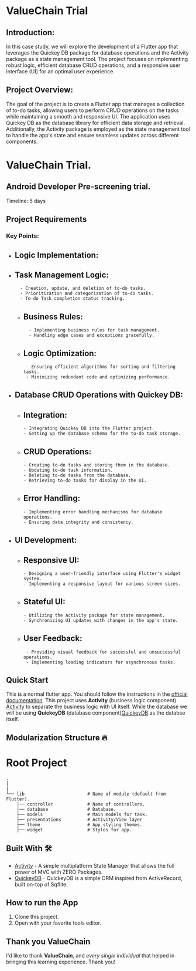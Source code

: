 # ValueChain Trial

## Introduction:
In this case study, we will explore the development of a Flutter app that leverages the Quickey DB
package for database operations and the Activity package as a state management tool. The project
focuses on implementing robust logic, efficient database CRUD operations, and a responsive user
interface (UI) for an optimal user experience.

## Project Overview:
The goal of the project is to create a Flutter app that manages a collection of to-do tasks, allowing users
to perform CRUD operations on the tasks while maintaining a smooth and responsive UI. The application
uses Quickey DB as the database library for efficient data storage and retrieval. Additionally, the Activity
package is employed as the state management tool to handle the app's state and ensure seamless
updates across different components.

# ValueChain Trial.

## Android Developer Pre-screening trial.

Timeline: 5 days

## Project Requirements
### Key Points:
- ## Logic Implementation:
- ## Task Management Logic:
        - Creation, update, and deletion of to-do tasks.
        - Prioritization and categorization of to-do tasks.
        - To-do Task completion status tracking.

    - ## Business Rules:
            - Implementing business rules for task management.
            - Handling edge cases and exceptions gracefully.

    - ## Logic Optimization:
           - Ensuring efficient algorithms for sorting and filtering tasks.
           - Minimizing redundant code and optimizing performance.

- ## Database CRUD Operations with Quickey DB:
    - ## Integration:
          - Integrating Quickey DB into the Flutter project.
          - Setting up the database schema for the to-do task storage.

    - ## CRUD Operations:
          - Creating to-do tasks and storing them in the database.
          - Updating to-do task information.
          - Deleting to-do tasks from the database.
          - Retrieving to-do tasks for display in the UI.

    - ## Error Handling:
          - Implementing error handling mechanisms for database operations.
          - Ensuring data integrity and consistency.

- ## UI Development:
    - ## Responsive UI:
          - Designing a user-friendly interface using Flutter's widget system.
          - Implementing a responsive layout for various screen sizes.

    - ## Stateful UI:
          - Utilizing the Activity package for state management.
          - Synchronizing UI updates with changes in the app's state.

    - ## User Feedback:
           - Providing visual feedback for successful and unsuccessful operations.
           - Implementing loading indicators for asynchronous tasks.

## Quick Start
This is a normal flutter app. You should follow the instructions in the [official documentation](https://flutter.io/docs/get-started/install).
This project uses **Activity** (business logic component) [Activity](https://pub.dev/packages/activity) to separate the business logic with UI itself. While the database we will be using **QuickeyDB**
(database component)[QuickeyDB](https://pub.dev/packages/quickeydb) as the databse itself.

## Modularization Structure 🔥
# Root Project
    .
    │   
    |
    └── lib                        # Name of module (default from Flutter).
        |── controller             # Name of controllers.
        |── database               # Database.  
        ├── models                 # Main models for task.
        ├── presentations          # Activity/View layer
        ├── theme                  # App styling themes.
        ├── widget                 # Styles for app.

## Built With 🛠
* [Activity](https://pub.dev/packages/activity) - A simple multiplatform State Manager that allows the full power of MVC with ZERO Packages.
* [QuickeyDB](https://pub.dev/packages/quickeydb) - QuickeyDB is a simple ORM inspired from ActiveRecord, built on-top of Sqflite.


## How to run the App
1. Clone this project.
2. Open with your favorite tools editor.

## Thank you ValueChain
I'd like to thank **ValueChain**, and *every single individual* that helped in bringing this learning experience. Thank you!







